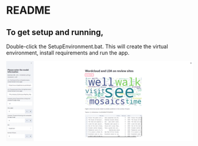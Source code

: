 # README #

## To get setup and running, 

Double-click the SetupEnvironment.bat. This will create the virtual environment, install requirements and run the app.

![Alt text](AppDemo1.PNG?raw=true "Title")
